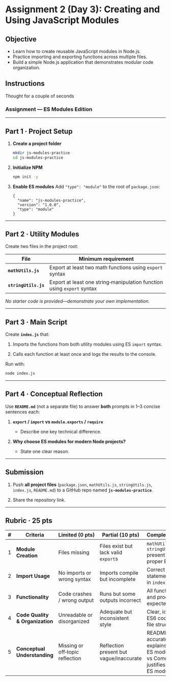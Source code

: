 # Assignment 2 (Day 3): Creating and Using JavaScript Modules

## Objective

- Learn how to create reusable JavaScript modules in Node.js.
- Practice importing and exporting functions across multiple files.
- Build a simple Node.js application that demonstrates modular code organization.

## Instructions

Thought for a couple of seconds

### **Assignment — ES Modules Edition**

---

## Part 1 · Project Setup

1. **Create a project folder**

   ```bash
   mkdir js‑modules‑practice
   cd js‑modules‑practice
   ```

2. **Initialize NPM**

   ```bash
   npm init -y
   ```

3. **Enable ES modules**
   Add `"type": "module"` to the root of `package.json`:

   ```jsonc
   {
     "name": "js-modules-practice",
     "version": "1.0.0",
     "type": "module"
   }
   ```

---

## Part 2 · Utility Modules

Create two files in the project root:

| File                 | Minimum requirement                                                    |
| -------------------- | ---------------------------------------------------------------------- |
| **`mathUtils.js`**   | Export at least two math functions using `export` syntax               |
| **`stringUtils.js`** | Export at least one string‑manipulation function using `export` syntax |

_No starter code is provided—demonstrate your own implementation._

---

## Part 3 · Main Script

Create **`index.js`** that:

1. Imports the functions from both utility modules using ES `import` syntax.

2. Calls each function at least once and logs the results to the console.

Run with:

```bash
node index.js
```

---

## Part 4 · Conceptual Reflection

Use **`README.md`** (not a separate file) to answer **both** prompts in 1–3 concise sentences each:

1. **`export` / `import` vs `module.exports` / `require`**

   - Describe one key technical difference.

2. **Why choose ES modules for modern Node projects?**

   - State one clear reason.

---

## Submission

1. Push **all project files** (`package.json`, `mathUtils.js`, `stringUtils.js`, `index.js`, `README.md`) to a GitHub repo named **`js-modules-practice`**.

2. Share the repository link.

---

## Rubric · 25 pts

| #   | Criteria                        | Limited (0 pts)                 | Partial (10 pts)                        | Complete (20 pts)                                                          |
| --- | ------------------------------- | ------------------------------- | --------------------------------------- | -------------------------------------------------------------------------- |
| 1   | **Module Creation**             | Files missing                   | Files exist but lack valid `export`s    | `mathUtils.js` and `stringUtils.js` present with proper ES `export`s       |
| 2   | **Import Usage**                | No imports or wrong syntax      | Imports compile but incomplete          | Correct ES `import` statements used in `index.js`                          |
| 3   | **Functionality**               | Code crashes / wrong output     | Runs but some outputs incorrect         | All functions run and produce expected results                             |
| 4   | **Code Quality & Organization** | Unreadable or disorganized      | Adequate but inconsistent style         | Clear, idiomatic ES6 code; logical file structure                          |
| 5   | **Conceptual Understanding**    | Missing or off‑topic reflection | Reflection present but vague/inaccurate | README accurately explains ES modules vs CommonJS and justifies ES modules |
